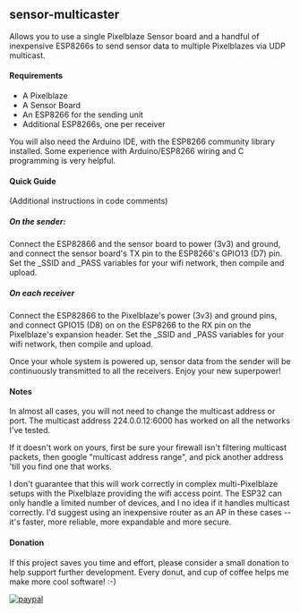 ## sensor-multicaster

Allows you to use a single Pixelblaze Sensor board and a handful of inexpensive ESP8266s to send
sensor data to multiple Pixelblazes via UDP multicast.  

#### Requirements
- A Pixelblaze
- A Sensor Board
- An ESP8266 for the sending unit
- Additional ESP8266s, one per receiver

You will also need the Arduino IDE, with the ESP8266 community library installed. Some
experience with Arduino/ESP8266 wiring and C programming is very helpful. 
 
#### Quick Guide

(Additional instructions in code comments)

##### On the sender:
 Connect the ESP82866 and the sensor board to power (3v3) and ground, and connect the sensor board's
 TX pin to the ESP8266's GPIO13 (D7) pin. Set the _SSID and _PASS variables for your wifi network, then
 compile and upload.
 
##### On each receiver 
Connect the ESP82866 to the Pixelblaze's power (3v3) and ground pins, and connect GPIO15 (D8) on
on the ESP8266 to the RX pin on the Pixelblaze's expansion header. Set the _SSID and _PASS variables for your wifi network, then compile and upload.

Once your whole system is powered up, sensor data from the sender will be continuously transmitted to all the receivers. Enjoy your new superpower!

#### Notes
In almost all cases, you will not need to change the multicast address or port.  The multicast address 224.0.0.12:6000 has
worked on all the networks I've tested. 

If it doesn't work on yours, first be sure your firewall isn't filtering multicast packets, then
google "multicast address range",  and pick another address 'till you find one that works.

I don't guarantee that this will work correctly in complex multi-Pixelblaze setups with the Pixelblaze providing the wifi access point.  The ESP32 can only
handle a limited number of devices, and I no idea if it handles multicast correctly.  I'd suggest using an inexpensive 
router as an AP in these cases -- it's faster, more reliable, more expandable and more secure. 

#### Donation
If this project saves you time and effort, please consider a small donation to help support further development.
Every donut, and cup of coffee helps me make more cool software!  :-)

[![paypal](https://www.paypalobjects.com/en_US/i/btn/btn_donateCC_LG.gif)](https://www.paypal.com/donate/?hosted_button_id=YM9DKUT5V34G8)

